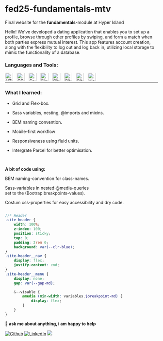 # fed25-fundamentals-mtv
Final website for the **fundamentals**-module at Hyper Island


Hello! We've developed a dating application that enables you to set up a profile, browse through other profiles by swiping, and form a match when both parties express mutual interest. 
This app features account creation, along with the flexibility to log out and log back in, utilizing local storage to mimic the functionality of a database.




### Languages and Tools:


<img align="left" alt="HTML5" width="26px" src="https://cdn.jsdelivr.net/gh/devicons/devicon/icons/html5/html5-original.svg" style="padding-right:10px;" />
<img align="left" alt="CSS3" width="26px" src="https://cdn.jsdelivr.net/gh/devicons/devicon/icons/css3/css3-original.svg" style="padding-right:10px;" />
<img align="left" alt="Sass" width="26px" src="https://cdn.jsdelivr.net/gh/devicons/devicon/icons/sass/sass-original.svg" style="padding-right:10px;" />
<img align="left" alt="Figma" width="26px" src="https://i.pinimg.com/originals/66/8c/cc/668cccb3f734f342e07c0185e6d9a975.png" style="padding-right:10px;" />
<img align="left" alt="Git" width="26px" src="https://cdn.jsdelivr.net/gh/devicons/devicon/icons/git/git-original.svg" style="padding-right:10px;" />
<img align="left" alt="GitHub" width="26px" src="https://user-images.githubusercontent.com/3369400/139448065-39a229ba-4b06-434b-bc67-616e2ed80c8f.png" style="padding-right:10px;" />
<img align="left" alt="GitHub" width="26px" src="https://seeklogo.com/images/N/netlify-logo-758722CDF4-seeklogo.com.png" style="padding-right:10px;" />
<img align="left" alt="Visual Studio Code" width="26px" src="https://cdn.jsdelivr.net/gh/devicons/devicon/icons/vscode/vscode-original.svg" style="padding-right:10px;" />

<br />

---
### What I learned:

- Grid and Flex-box.

- Sass variables, nesting, @imports and mixins.

- BEM naming convention.

- Mobile-first workflow

- Responsiveness using fluid units. 

- Intergrate Parcel for better optimisation.


<!--STRAT_SECTION:code-->

<br>

**A bit of code using:**

BEM naming-convention for class-names.
  
Sass-variables in nested @media-queries  
  set to the (Bootrap breakpoints-values).

Costum css-properties for easy accessibility
  and dry code.
  
```scss

//* Header
.site-header {
    width: 100%;
    z-index: 100;
    position: sticky;
    top: 0;
    padding: 2rem 0;
    background: var(--clr-blue);
}
.site-header__nav {
    display: flex;
    justify-content: end;
}
.site-header__menu {
    display: none;
    gap: var(--gap-md);

    &--visable {
        @media (min-width: variables.$breakpoint-md) {
            display: flex;
        }
    }
}
```

**💬 ask me about anything, i am happy to help**

<p>
<a href="https://github.com/thmsgbrt" target="_blank"><img alt="Github" src="https://img.shields.io/badge/GitHub-%2312100E.svg?&style=for-the-badge&logo=Github&logoColor=white" /></a> 
<a href="https://www.linkedin.com/in/thomas-guibert" target="_blank"><img alt="LinkedIn" src="https://img.shields.io/badge/linkedin-%230077B5.svg?&style=for-the-badge&logo=linkedin&logoColor=white" /></a>
<a href="https://www.instagram.com/mokkapps/"><img src="https://img.shields.io/badge/instagram-%23E4405F.svg?&style=for-the-badge&logo=instagram&logoColor=white"></a>
</p>

